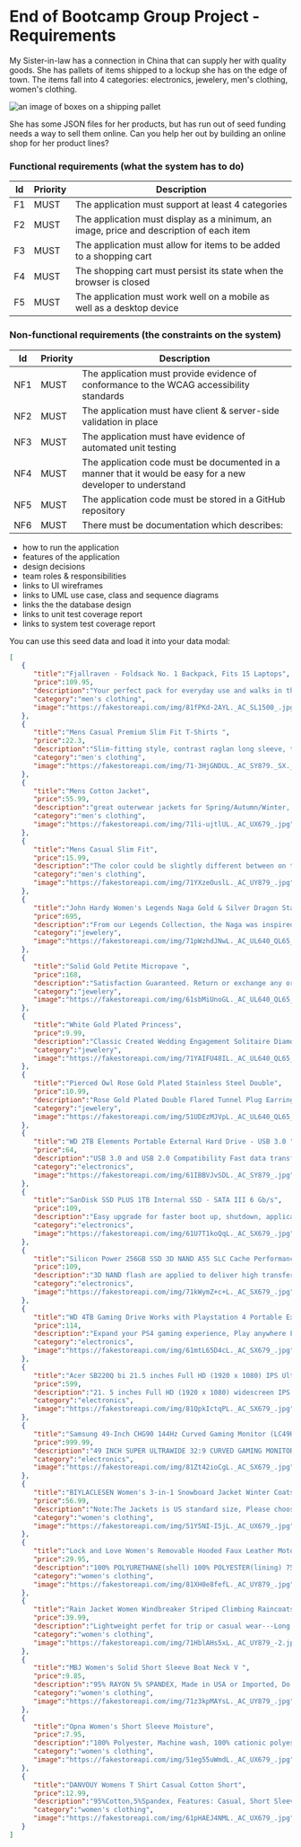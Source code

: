 # End of Bootcamp Group Project - Requirements

My Sister-in-law has a connection in China that can supply her with quality goods. She has pallets of items shipped to a lockup she has on the edge of town. The items fall into 4 categories: electronics, jewelery, men's clothing, women's clothing.

![an image of boxes on a shipping pallet](https://c.pxhere.com/photos/1d/af/pallet_goods_freighter_transport_wood_boxes_cardboard_fragile-493554.jpg!d "https://pxhere.com/en/photo/493554?utm_content=clipUser&utm_medium=referral&utm_source=pxhere - creative commons licence")

She has some JSON files for her products, but has run out of seed funding needs a way to sell them online. Can you help her out by building an online shop for her product lines?

### Functional requirements (what the system has to do)
|Id|Priority|Description|
|--|--------|-----------|
|F1|MUST|The application must support at least 4 categories|
|F2|MUST|The application must display as a minimum, an image, price and description of each item|
|F3|MUST|The application must allow for items to be added to a shopping cart|
|F4|MUST|The shopping cart must persist its state when the browser is closed|
|F5|MUST|The application must work well on a mobile as well as a desktop device|

### Non-functional requirements (the constraints on the system)
|Id|Priority|Description|
|--|--------|-----------|
|NF1|MUST|The application must provide evidence of conformance to the WCAG accessibility standards|
|NF2|MUST|The application must have client & server-side validation in place|
|NF3|MUST|The application must have evidence of automated unit testing|
|NF4|MUST|The application code must be documented in a manner that it would be easy for a new developer to understand|
|NF5|MUST|The application code must be stored in a GitHub repository|
|NF6|MUST|There must be documentation which describes:|
  * how to run the application
  * features of the application
  * design decisions
  * team roles & responsibilities
  * links to UI wireframes
  * links to UML use case, class and sequence diagrams
  * links the the database design
  * links to unit test coverage report
  * links to system test coverage report

You can use this seed data and load it into your data modal:

```json
[
   {
      "title":"Fjallraven - Foldsack No. 1 Backpack, Fits 15 Laptops",
      "price":109.95,
      "description":"Your perfect pack for everyday use and walks in the forest. Stash your laptop (up to 15 inches) in the padded sleeve, your everyday",
      "category":"men's clothing",
      "image":"https://fakestoreapi.com/img/81fPKd-2AYL._AC_SL1500_.jpg"
   },
   {
      "title":"Mens Casual Premium Slim Fit T-Shirts ",
      "price":22.3,
      "description":"Slim-fitting style, contrast raglan long sleeve, three-button henley placket, light weight & soft fabric for breathable and comfortable wearing. And Solid stitched shirts with round neck made for durability and a great fit for casual fashion wear and diehard baseball fans. The Henley style round neckline includes a three-button placket.",
      "category":"men's clothing",
      "image":"https://fakestoreapi.com/img/71-3HjGNDUL._AC_SY879._SX._UX._SY._UY_.jpg"
   },
   {
      "title":"Mens Cotton Jacket",
      "price":55.99,
      "description":"great outerwear jackets for Spring/Autumn/Winter, suitable for many occasions, such as working, hiking, camping, mountain/rock climbing, cycling, traveling or other outdoors. Good gift choice for you or your family member. A warm hearted love to Father, husband or son in this thanksgiving or Christmas Day.",
      "category":"men's clothing",
      "image":"https://fakestoreapi.com/img/71li-ujtlUL._AC_UX679_.jpg"
   },
   {
      "title":"Mens Casual Slim Fit",
      "price":15.99,
      "description":"The color could be slightly different between on the screen and in practice. / Please note that body builds vary by person, therefore, detailed size information should be reviewed below on the product description.",
      "category":"men's clothing",
      "image":"https://fakestoreapi.com/img/71YXzeOuslL._AC_UY879_.jpg"
   },
   {
      "title":"John Hardy Women's Legends Naga Gold & Silver Dragon Station Chain Bracelet",
      "price":695,
      "description":"From our Legends Collection, the Naga was inspired by the mythical water dragon that protects the ocean's pearl. Wear facing inward to be bestowed with love and abundance, or outward for protection.",
      "category":"jewelery",
      "image":"https://fakestoreapi.com/img/71pWzhdJNwL._AC_UL640_QL65_ML3_.jpg"
   },
   {
      "title":"Solid Gold Petite Micropave ",
      "price":168,
      "description":"Satisfaction Guaranteed. Return or exchange any order within 30 days.Designed and sold by Hafeez Center in the United States. Satisfaction Guaranteed. Return or exchange any order within 30 days.",
      "category":"jewelery",
      "image":"https://fakestoreapi.com/img/61sbMiUnoGL._AC_UL640_QL65_ML3_.jpg"
   },
   {
      "title":"White Gold Plated Princess",
      "price":9.99,
      "description":"Classic Created Wedding Engagement Solitaire Diamond Promise Ring for Her. Gifts to spoil your love more for Engagement, Wedding, Anniversary, Valentine's Day...",
      "category":"jewelery",
      "image":"https://fakestoreapi.com/img/71YAIFU48IL._AC_UL640_QL65_ML3_.jpg"
   },
   {
      "title":"Pierced Owl Rose Gold Plated Stainless Steel Double",
      "price":10.99,
      "description":"Rose Gold Plated Double Flared Tunnel Plug Earrings. Made of 316L Stainless Steel",
      "category":"jewelery",
      "image":"https://fakestoreapi.com/img/51UDEzMJVpL._AC_UL640_QL65_ML3_.jpg"
   },
   {
      "title":"WD 2TB Elements Portable External Hard Drive - USB 3.0 ",
      "price":64,
      "description":"USB 3.0 and USB 2.0 Compatibility Fast data transfers Improve PC Performance High Capacity; Compatibility Formatted NTFS for Windows 10, Windows 8.1, Windows 7; Reformatting may be required for other operating systems; Compatibility may vary depending on user’s hardware configuration and operating system",
      "category":"electronics",
      "image":"https://fakestoreapi.com/img/61IBBVJvSDL._AC_SY879_.jpg"
   },
   {
      "title":"SanDisk SSD PLUS 1TB Internal SSD - SATA III 6 Gb/s",
      "price":109,
      "description":"Easy upgrade for faster boot up, shutdown, application load and response (As compared to 5400 RPM SATA 2.5” hard drive; Based on published specifications and internal benchmarking tests using PCMark vantage scores) Boosts burst write performance, making it ideal for typical PC workloads The perfect balance of performance and reliability Read/write speeds of up to 535MB/s/450MB/s (Based on internal testing; Performance may vary depending upon drive capacity, host device, OS and application.)",
      "category":"electronics",
      "image":"https://fakestoreapi.com/img/61U7T1koQqL._AC_SX679_.jpg"
   },
   {
      "title":"Silicon Power 256GB SSD 3D NAND A55 SLC Cache Performance Boost SATA III 2.5",
      "price":109,
      "description":"3D NAND flash are applied to deliver high transfer speeds Remarkable transfer speeds that enable faster bootup and improved overall system performance. The advanced SLC Cache Technology allows performance boost and longer lifespan 7mm slim design suitable for Ultrabooks and Ultra-slim notebooks. Supports TRIM command, Garbage Collection technology, RAID, and ECC (Error Checking & Correction) to provide the optimized performance and enhanced reliability.",
      "category":"electronics",
      "image":"https://fakestoreapi.com/img/71kWymZ+c+L._AC_SX679_.jpg"
   },
   {
      "title":"WD 4TB Gaming Drive Works with Playstation 4 Portable External Hard Drive",
      "price":114,
      "description":"Expand your PS4 gaming experience, Play anywhere Fast and easy, setup Sleek design with high capacity, 3-year manufacturer's limited warranty",
      "category":"electronics",
      "image":"https://fakestoreapi.com/img/61mtL65D4cL._AC_SX679_.jpg"
   },
   {
      "title":"Acer SB220Q bi 21.5 inches Full HD (1920 x 1080) IPS Ultra-Thin",
      "price":599,
      "description":"21. 5 inches Full HD (1920 x 1080) widescreen IPS display And Radeon free Sync technology. No compatibility for VESA Mount Refresh Rate: 75Hz - Using HDMI port Zero-frame design | ultra-thin | 4ms response time | IPS panel Aspect ratio - 16: 9. Color Supported - 16. 7 million colors. Brightness - 250 nit Tilt angle -5 degree to 15 degree. Horizontal viewing angle-178 degree. Vertical viewing angle-178 degree 75 hertz",
      "category":"electronics",
      "image":"https://fakestoreapi.com/img/81QpkIctqPL._AC_SX679_.jpg"
   },
   {
      "title":"Samsung 49-Inch CHG90 144Hz Curved Gaming Monitor (LC49HG90DMNXZA) – Super Ultrawide Screen QLED ",
      "price":999.99,
      "description":"49 INCH SUPER ULTRAWIDE 32:9 CURVED GAMING MONITOR with dual 27 inch screen side by side QUANTUM DOT (QLED) TECHNOLOGY, HDR support and factory calibration provides stunningly realistic and accurate color and contrast 144HZ HIGH REFRESH RATE and 1ms ultra fast response time work to eliminate motion blur, ghosting, and reduce input lag",
      "category":"electronics",
      "image":"https://fakestoreapi.com/img/81Zt42ioCgL._AC_SX679_.jpg"
   },
   {
      "title":"BIYLACLESEN Women's 3-in-1 Snowboard Jacket Winter Coats",
      "price":56.99,
      "description":"Note:The Jackets is US standard size, Please choose size as your usual wear Material: 100% Polyester; Detachable Liner Fabric: Warm Fleece. Detachable Functional Liner: Skin Friendly, Lightweigt and Warm.Stand Collar Liner jacket, keep you warm in cold weather. Zippered Pockets: 2 Zippered Hand Pockets, 2 Zippered Pockets on Chest (enough to keep cards or keys)and 1 Hidden Pocket Inside.Zippered Hand Pockets and Hidden Pocket keep your things secure. Humanized Design: Adjustable and Detachable Hood and Adjustable cuff to prevent the wind and water,for a comfortable fit. 3 in 1 Detachable Design provide more convenience, you can separate the coat and inner as needed, or wear it together. It is suitable for different season and help you adapt to different climates",
      "category":"women's clothing",
      "image":"https://fakestoreapi.com/img/51Y5NI-I5jL._AC_UX679_.jpg"
   },
   {
      "title":"Lock and Love Women's Removable Hooded Faux Leather Moto Biker Jacket",
      "price":29.95,
      "description":"100% POLYURETHANE(shell) 100% POLYESTER(lining) 75% POLYESTER 25% COTTON (SWEATER), Faux leather material for style and comfort / 2 pockets of front, 2-For-One Hooded denim style faux leather jacket, Button detail on waist / Detail stitching at sides, HAND WASH ONLY / DO NOT BLEACH / LINE DRY / DO NOT IRON",
      "category":"women's clothing",
      "image":"https://fakestoreapi.com/img/81XH0e8fefL._AC_UY879_.jpg"
   },
   {
      "title":"Rain Jacket Women Windbreaker Striped Climbing Raincoats",
      "price":39.99,
      "description":"Lightweight perfet for trip or casual wear---Long sleeve with hooded, adjustable drawstring waist design. Button and zipper front closure raincoat, fully stripes Lined and The Raincoat has 2 side pockets are a good size to hold all kinds of things, it covers the hips, and the hood is generous but doesn't overdo it.Attached Cotton Lined Hood with Adjustable Drawstrings give it a real styled look.",
      "category":"women's clothing",
      "image":"https://fakestoreapi.com/img/71HblAHs5xL._AC_UY879_-2.jpg"
   },
   {
      "title":"MBJ Women's Solid Short Sleeve Boat Neck V ",
      "price":9.85,
      "description":"95% RAYON 5% SPANDEX, Made in USA or Imported, Do Not Bleach, Lightweight fabric with great stretch for comfort, Ribbed on sleeves and neckline / Double stitching on bottom hem",
      "category":"women's clothing",
      "image":"https://fakestoreapi.com/img/71z3kpMAYsL._AC_UY879_.jpg"
   },
   {
      "title":"Opna Women's Short Sleeve Moisture",
      "price":7.95,
      "description":"100% Polyester, Machine wash, 100% cationic polyester interlock, Machine Wash & Pre Shrunk for a Great Fit, Lightweight, roomy and highly breathable with moisture wicking fabric which helps to keep moisture away, Soft Lightweight Fabric with comfortable V-neck collar and a slimmer fit, delivers a sleek, more feminine silhouette and Added Comfort",
      "category":"women's clothing",
      "image":"https://fakestoreapi.com/img/51eg55uWmdL._AC_UX679_.jpg"
   },
   {
      "title":"DANVOUY Womens T Shirt Casual Cotton Short",
      "price":12.99,
      "description":"95%Cotton,5%Spandex, Features: Casual, Short Sleeve, Letter Print,V-Neck,Fashion Tees, The fabric is soft and has some stretch., Occasion: Casual/Office/Beach/School/Home/Street. Season: Spring,Summer,Autumn,Winter.",
      "category":"women's clothing",
      "image":"https://fakestoreapi.com/img/61pHAEJ4NML._AC_UX679_.jpg"
   }
]
```

